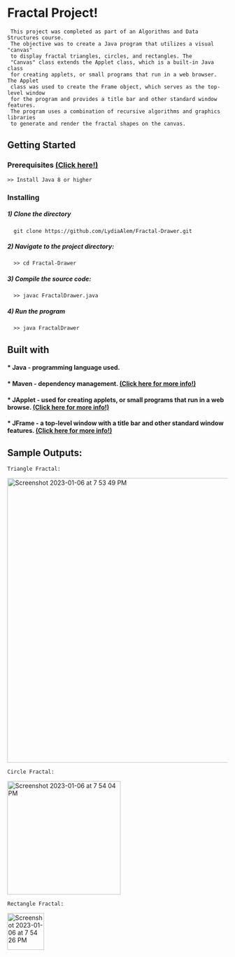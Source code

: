 # Fractal Project!
        
     This project was completed as part of an Algorithms and Data Structures course. 
     The objective was to create a Java program that utilizes a visual "canvas" 
     to display fractal triangles, circles, and rectangles. The 
     "Canvas" class extends the Applet class, which is a built-in Java class 
     for creating applets, or small programs that run in a web browser. The Applet 
     class was used to create the Frame object, which serves as the top-level window 
     for the program and provides a title bar and other standard window features. 
     The program uses a combination of recursive algorithms and graphics libraries 
     to generate and render the fractal shapes on the canvas.

## Getting Started
                
### Prerequisites [(Click here!)](https://code.visualstudio.com/docs/java/java-tutorial)
    >> Install Java 8 or higher
        
### Installing
##### 1) Clone the directory
      git clone https://github.com/LydiaAlem/Fractal-Drawer.git
           
         
##### 2) Navigate to the project directory:
      >> cd Fractal-Drawer
        
##### 3) Compile the source code:
      >> javac FractalDrawer.java
                
##### 4) Run the program
      >> java FractalDrawer
        
        
## Built with

#### * Java - programming language used. 
#### * Maven - dependency management. [(Click here for more info!)](https://spring.io/guides/gs/maven/)
#### * JApplet - used for creating applets, or small programs that run in a web browse. [(Click here for more info!)](https://docs.oracle.com/en/java/javase/11/docs/api/java.desktop/javax/swing/JApplet.html)
#### * JFrame - a top-level window with a title bar and other standard window features.  [(Click here for more info!)](https://docs.oracle.com/javase/7/docs/api/javax/swing/JFrame.html)

        

## Sample Outputs:

    Triangle Fractal:
<img width="649" alt="Screenshot 2023-01-06 at 7 53 49 PM" src="https://user-images.githubusercontent.com/107647071/211126172-ecd304f7-a10b-4ccf-acc8-eae4bacd27dc.png">



    Circle Fractal:
<img width="259" alt="Screenshot 2023-01-06 at 7 54 04 PM" src="https://user-images.githubusercontent.com/107647071/211126185-1dca88d3-d0b0-466d-8b3a-214ec673b603.png">



    Rectangle Fractal:
<img width="84" alt="Screenshot 2023-01-06 at 7 54 26 PM" src="https://user-images.githubusercontent.com/107647071/211126196-147e310b-549e-42bf-b00e-47f61f837df7.png">
